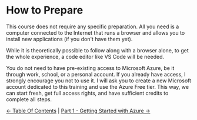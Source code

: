 # How to Prepare

This course does not require any specific preparation. All you need is a computer connected to the Internet that runs a browser and allows you to install new applications (if you don't have them yet).

While it is theoretically possible to follow along with a browser alone, to get the whole experience, a code editor like VS Code will be needed.

You do not need to have pre-existing access to Microsoft Azure, be it through work, school, or a personal account. If you already have access, I strongly encourage you not to use it. I will ask you to create a new Microsoft account dedicated to this training and use the Azure Free tier. This way, we can start fresh, get full access rights, and have sufficient credits to complete all steps. 

[<- Table Of Contents](../Contents.md) | [Part 1 - Getting Started with Azure -> ](Part1/partOneIndex.md)